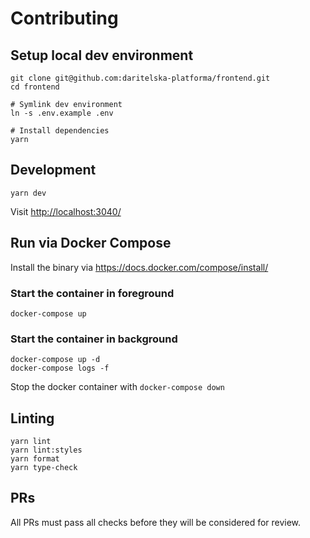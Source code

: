 # Contributing

## Setup local dev environment

```shell
git clone git@github.com:daritelska-platforma/frontend.git
cd frontend

# Symlink dev environment
ln -s .env.example .env

# Install dependencies
yarn
```

## Development


```shell
yarn dev
```

Visit <http://localhost:3040/>

## Run via Docker Compose

Install the binary via <https://docs.docker.com/compose/install/>

### Start the container in foreground

```shell
docker-compose up
```

### Start the container in background

```shell
docker-compose up -d
docker-compose logs -f
```

Stop the docker container with `docker-compose down`

## Linting

```shell
yarn lint
yarn lint:styles
yarn format
yarn type-check
```

## PRs

All PRs must pass all checks before they will be considered for review.
